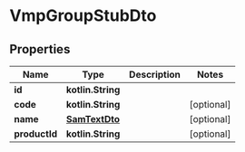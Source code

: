 
# VmpGroupStubDto

## Properties
Name | Type | Description | Notes
------------ | ------------- | ------------- | -------------
**id** | **kotlin.String** |  |
**code** | **kotlin.String** |  |  [optional]
**name** | [**SamTextDto**](SamTextDto.md) |  |  [optional]
**productId** | **kotlin.String** |  |  [optional]
